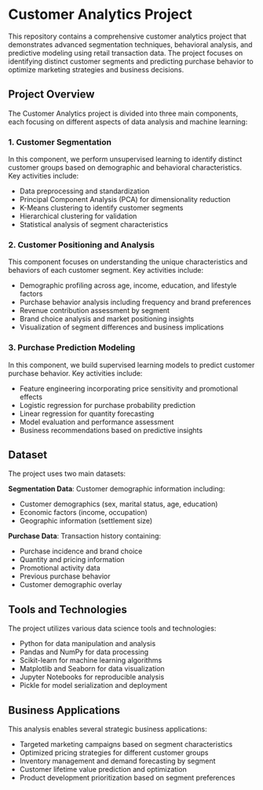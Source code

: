 # Customer Analytics Project

This repository contains a comprehensive customer analytics project that demonstrates advanced segmentation techniques, behavioral analysis, and predictive modeling using retail transaction data. The project focuses on identifying distinct customer segments and predicting purchase behavior to optimize marketing strategies and business decisions.

## Project Overview

The Customer Analytics project is divided into three main components, each focusing on different aspects of data analysis and machine learning:

### 1. Customer Segmentation
In this component, we perform unsupervised learning to identify distinct customer groups based on demographic and behavioral characteristics. Key activities include:

- Data preprocessing and standardization
- Principal Component Analysis (PCA) for dimensionality reduction
- K-Means clustering to identify customer segments
- Hierarchical clustering for validation
- Statistical analysis of segment characteristics

### 2. Customer Positioning and Analysis
This component focuses on understanding the unique characteristics and behaviors of each customer segment. Key activities include:

- Demographic profiling across age, income, education, and lifestyle factors
- Purchase behavior analysis including frequency and brand preferences
- Revenue contribution assessment by segment
- Brand choice analysis and market positioning insights
- Visualization of segment differences and business implications

### 3. Purchase Prediction Modeling
In this component, we build supervised learning models to predict customer purchase behavior. Key activities include:

- Feature engineering incorporating price sensitivity and promotional effects
- Logistic regression for purchase probability prediction
- Linear regression for quantity forecasting
- Model evaluation and performance assessment
- Business recommendations based on predictive insights

## Dataset

The project uses two main datasets:

**Segmentation Data**: Customer demographic information including:
- Customer demographics (sex, marital status, age, education)
- Economic factors (income, occupation)
- Geographic information (settlement size)

**Purchase Data**: Transaction history containing:
- Purchase incidence and brand choice
- Quantity and pricing information
- Promotional activity data
- Previous purchase behavior
- Customer demographic overlay

## Tools and Technologies

The project utilizes various data science tools and technologies:

- Python for data manipulation and analysis
- Pandas and NumPy for data processing
- Scikit-learn for machine learning algorithms
- Matplotlib and Seaborn for data visualization
- Jupyter Notebooks for reproducible analysis
- Pickle for model serialization and deployment

## Business Applications

This analysis enables several strategic business applications:

- Targeted marketing campaigns based on segment characteristics
- Optimized pricing strategies for different customer groups
- Inventory management and demand forecasting by segment
- Customer lifetime value prediction and optimization
- Product development prioritization based on segment preferences
